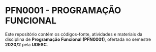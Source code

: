 # PFN0001 - PROGRAMAÇÃO FUNCIONAL

Este repositório contém os códigos-fonte, atividades e materiais da disciplina de **Programação Funcional (PFN0001)**, ofertada no semestre **2020/2** pela **UDESC**.
